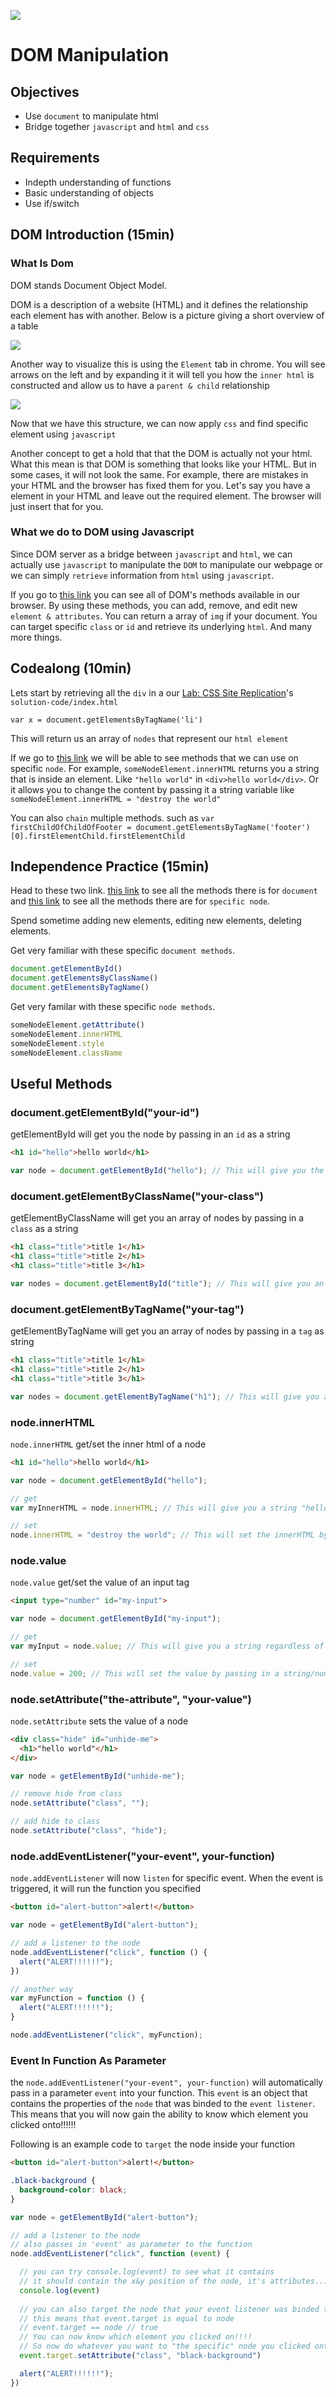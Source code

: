 ![](https://ga-dash.s3.amazonaws.com/production/assets/logo-9f88ae6c9c3871690e33280fcf557f33.png)

# DOM Manipulation

## Objectives
- Use `document` to manipulate html
- Bridge together `javascript` and `html` and `css`

## Requirements
- Indepth understanding of functions
- Basic understanding of objects
- Use if/switch

## DOM Introduction (15min)

### What Is Dom
DOM stands Document Object Model.

DOM is a description of a website (HTML) and it defines the relationship each element has with another. Below is a picture giving a short overview of a table

![](http://www.w3.org/TR/DOM-Level-2-Core/images/table.gif)

Another way to visualize this is using the `Element` tab in chrome. You will see arrows on the left and by expanding it it will tell you how the `inner html` is constructed and allow us to have a `parent & child` relationship

![](images/element.png)

Now that we have this structure, we can now apply `css` and find specific element using `javascript`

Another concept to get a hold that that the DOM is actually not your html. What this mean is that DOM is something that looks like your HTML. But in some cases, it will not look the same. For example, there are mistakes in your HTML and the browser has fixed them for you. Let's say you have a <table> element in your HTML and leave out the required <tbody> element. The browser will just insert that <tbody> for you.

### What we do to DOM using Javascript
Since DOM server as a bridge between `javascript` and `html`, we can actually use `javascript` to manipulate the `DOM` to manipulate our webpage or we can simply `retrieve` information from `html` using `javascript`.

If you go to [this link](http://www.w3schools.com/jsref/dom_obj_document.asp) you can see all of DOM's methods available in our browser. By using these methods, you can add, remove, and edit new `element & attributes`. You can return a array of `img` if your document. You can target specific `class` or `id` and retrieve its underlying `html`. And many more things.

## Codealong (10min)
Lets start by retrieving all the `div` in a our [Lab: CSS Site Replication](https://github.com/wdi-hk-9/lab-css-site-replication)'s `solution-code/index.html`

`var x = document.getElementsByTagName('li')`

This will return us an array of `nodes` that represent our `html element`

If we go to [this link](http://www.w3schools.com/jsref/dom_obj_all.asp) we will be able to see methods that we can use on specific `node`. For example, `someNodeElement.innerHTML` returns you a string that is inside an element. Like `"hello world"` in `<div>hello world</div>`. Or it allows you to change the content by passing it a string variable like `someNodeElement.innerHTML = "destroy the world"`

You can also `chain` multiple methods. such as `var firstChildOfChildOfFooter = document.getElementsByTagName('footer')[0].firstElementChild.firstElementChild`

## Independence Practice (15min)
Head to these two link. [this link](http://www.w3schools.com/jsref/dom_obj_document.asp) to see all the methods there is for `document` and [this link](http://www.w3schools.com/jsref/dom_obj_all.asp) to see all the methods there are for `specific node`.

Spend sometime adding new elements, editing new elements, deleting elements.

Get very familiar with these specific `document methods`.

``` javascript
document.getElementById()
document.getElementsByClassName()
document.getElementsByTagName()
```

Get very familar with these specific `node methods`.

``` javascript
someNodeElement.getAttribute()
someNodeElement.innerHTML
someNodeElement.style
someNodeElement.className
```

## Useful Methods

### document.getElementById("your-id")

getElementById will get you the node by passing in an `id` as a string

``` html
<h1 id="hello">hello world</h1>
```

``` javascript
var node = document.getElementById("hello"); // This will give you the node with ID "hello"
```

### document.getElementByClassName("your-class")

getElementByClassName will get you an array of nodes by passing in a `class` as a string

``` html
<h1 class="title">title 1</h1>
<h1 class="title">title 2</h1>
<h1 class="title">title 3</h1>
```

``` javascript
var nodes = document.getElementById("title"); // This will give you an array of node with class "title"
```

### document.getElementByTagName("your-tag")

getElementByTagName will get you an array of nodes by passing in a `tag` as string

``` html
<h1 class="title">title 1</h1>
<h1 class="title">title 2</h1>
<h1 class="title">title 3</h1>
```

``` javascript
var nodes = document.getElementByTagName("h1"); // This will give you an array of node with tag "h1"
```

### node.innerHTML
`node.innerHTML` get/set the inner html of a node

``` html
<h1 id="hello">hello world</h1>
```

``` javascript
var node = document.getElementById("hello");

// get
var myInnerHTML = node.innerHTML; // This will give you a string "hello world"

// set
node.innerHTML = "destroy the world"; // This will set the innerHTML by passing in a string
```

### node.value
`node.value` get/set the value of an input tag

``` html
<input type="number" id="my-input">
```

``` javascript
var node = document.getElementById("my-input");

// get
var myInput = node.value; // This will give you a string regardless of input type

// set
node.value = 200; // This will set the value by passing in a string/number 
```

### node.setAttribute("the-attribute", "your-value")
`node.setAttribute` sets the value of a node

``` html
<div class="hide" id="unhide-me">
  <h1>"hello world"</h1>
</div>
```

``` javascript
var node = getElementById("unhide-me");

// remove hide from class
node.setAttribute("class", "");

// add hide to class
node.setAttribute("class", "hide");
```

### node.addEventListener("your-event", your-function)
`node.addEventListener` will now `listen` for specific event. When the event is triggered, it will run the function you specified

``` html
<button id="alert-button">alert!</button>
```

``` javascript
var node = getElementById("alert-button");

// add a listener to the node
node.addEventListener("click", function () {
  alert("ALERT!!!!!!");
})

// another way
var myFunction = function () {
  alert("ALERT!!!!!!");
}

node.addEventListener("click", myFunction);
```

### Event In Function As Parameter
the `node.addEventListener("your-event", your-function)` will automatically pass in a parameter `event` into your function. This `event` is an object that contains the properties of the `node` that was binded to the `event listener`. This means that you will now gain the ability to know which element you clicked onto!!!!!!

Following is an example code to `target` the node inside your function

``` html
<button id="alert-button">alert!</button>
```

``` css
.black-background {
  background-color: black;
}
```

``` javascript
var node = getElementById("alert-button");

// add a listener to the node
// also passes in 'event' as parameter to the function
node.addEventListener("click", function (event) {

  // you can try console.log(event) to see what it contains
  // it should contain the x&y position of the node, it's attributes...etc.
  console.log(event)
  
  // you can also target the node that your event listener was binded to
  // this means that event.target is equal to node
  // event.target == node // true
  // You can now know which element you clicked on!!!!
  // So now do whatever you want to "the specific" node you clicked onto!!!!
  event.target.setAttribute("class", "black-background")

  alert("ALERT!!!!!!");
})
```
